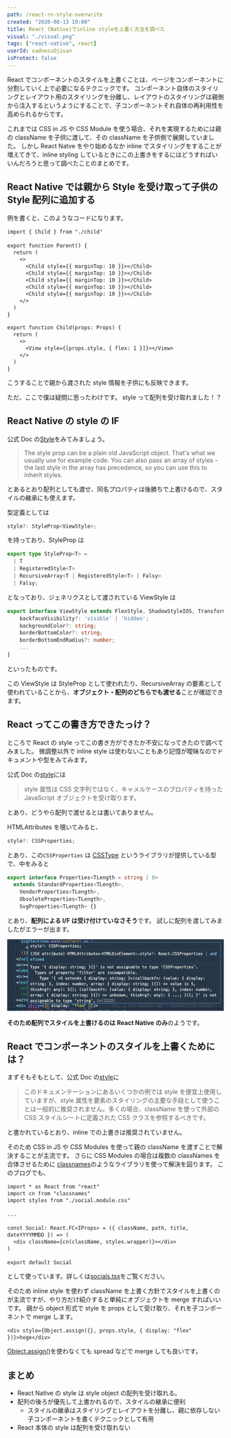 ```yaml
---
path: /react-rn-style-overwrite
created: "2020-08-13 19:00"
title: React (Native)でinline styleを上書く方法を調べた
visual: "./visual.png"
tags: ["react-native", react]
userId: sadnessOjisan
isProtect: false
---
```


React でコンポーネントのスタイルを上書くことは、ページをコンポーネントに分割していく上で必要になるテクニックです。
コンポーネント自体のスタイリングとレイアウト用のスタイリングを分離し、レイアウトのスタイリングは親側から注入するというようにすることで、子コンポーネントそれ自体の再利用性を高められるからです。

これまでは CSS in JS や CSS Module を使う場合、それを実現するためには親の className を子供に渡して、その className を子供側で展開していました。
しかし React Natve をやり始めるなか inline でスタイリングをすることが増えてきて、inline styling しているときにこの上書きをするにはどうすればいいんだろうと思って調べたことのまとめです。

## React Native では親から Style を受け取って子供の Style 配列に追加する

例を書くと、このようなコードになります。

```ts:title=parent.tsx
import { Child } from "./child"

export function Parent() {
  return (
    <>
      <Child style={{ marginTop: 10 }}></Child>
      <Child style={{ marginTop: 10 }}></Child>
      <Child style={{ marginTop: 10 }}></Child>
      <Child style={{ marginTop: 10 }}></Child>
      <Child style={{ marginTop: 10 }}></Child>
    </>
  )
}
```

```ts:title=child.tsx
export function Child(props: Props) {
  return (
    <>
      <View style={[props.style, { flex: 1 }]}></View>
    </>
  )
}
```

こうすることで親から渡された style 情報を子供にも反映できます。

ただ、ここで僕は疑問に思ったわけです。
style って配列を受け取れました！？

## React Native の style の IF

公式 Doc の[Style](https://reactnative.dev/docs/style)をみてみましょう。

> The style prop can be a plain old JavaScript object. That's what we usually use for example code. You can also pass an array of styles - the last style in the array has precedence, so you can use this to inherit styles.

とあるとおり配列としても渡せ、同名プロパティは後勝ちで上書けるので、スタイルの継承にも使えます。

型定義としては

```ts
style?: StyleProp<ViewStyle>;
```

を持っており、StyleProp は

```ts
export type StyleProp<T> =
  | T
  | RegisteredStyle<T>
  | RecursiveArray<T | RegisteredStyle<T> | Falsy>
  | Falsy;
```

となっており、ジェネリクスとして渡されている ViewStyle は

```ts
export interface ViewStyle extends FlexStyle, ShadowStyleIOS, TransformsStyle {
    backfaceVisibility?: 'visible' | 'hidden';
    backgroundColor?: string;
    borderBottomColor?: string;
    borderBottomEndRadius?: number;
    ...
}
```

といったものです。

この ViewStyle は StyleProp として使われたり、RecursiveArray の要素として使われていることから、**オブジェクト・配列のどちらでも渡せる**ことが確認できます。

## React ってこの書き方できたっけ？

ところで React の style ってこの書き方ができたか不安になってきたので調べてみました。
微調整以外で inline style は使わないこともあり記憶が曖昧なのでドキュメントや型をみてみます。

公式 Doc の[style](https://ja.reactjs.org/docs/dom-elements.html#style)には

> style 属性は CSS 文字列ではなく、キャメルケースのプロパティを持った JavaScript オブジェクトを受け取ります。

とあり、どうやら配列で渡せるとは書いてありません。

HTMLAttributes を覗いてみると、

```ts
style?: CSSProperties;
```

とあり、この`CSSProperties` は [CSSType](https://www.npmjs.com/package/csstype) というライブラリが提供している型で、中をみると

```ts
export interface Properties<TLength = string | 0>
  extends StandardProperties<TLength>,
    VendorProperties<TLength>,
    ObsoleteProperties<TLength>,
    SvgProperties<TLength> {}
```

とあり、**配列による I/F は受け付けていなさそう**です。
試しに配列を渡してみましたがエラーが出ます。

![VSCodeのエラー](./cssarrerr.png)

**そのため配列でスタイルを上書けるのは React Native のみ**のようです。

## React でコンポーネントのスタイルを上書くためには？

まずそもそもとして、公式 Doc の[style](https://ja.reactjs.org/docs/dom-elements.html#style)に

> このドキュメンテーションにあるいくつかの例では style を便宜上使用していますが、style 属性を要素のスタイリングの主要な手段として使うことは一般的に推奨されません。多くの場合、className を使って外部の CSS スタイルシートに定義された CSS クラスを参照するべきです。

と書かれているとおり、inline での上書きは推奨されていません。

そのため CSS in JS や CSS Modules を使って親の className を渡すことで解決することが主流です。
さらに CSS Modules の場合は複数の classNames を合体させるために [classnames](https://www.npmjs.com/package/classnames)のようなライブラリを使って解決を図ります。
このブログでも、

```tsx
import * as React from "react"
import cn from "classnames"
import styles from "./social.module.css"

...

const Social: React.FC<IProps> = ({ className, path, title, dateYYYYMMDD }) => (
  <div className={cn(className, styles.wrapper)}></div>
)

export default Social
```

として使っています。詳しくは[socials.tsx](https://github.com/sadnessOjisan/blog.ojisan.io/blob/v2.4.0/src/components/article/social/socials.tsx)をご覧ください。

そのため inline style を使わず className を上書く方針でスタイルを上書くのが主流ですが、やり方だけ紹介すると単純にオブジェクトを merge すればいいです。
親から object 形式で style を props として受け取り、それを子コンポーネントで merge します。

```tsx
<div style={Object.assign({}, props.style, { display: "flex" })}>hoge</div>
```

[Object.assign()](https://developer.mozilla.org/ja/docs/Web/JavaScript/Reference/Global_Objects/Object/assign)を使わなくても spread などで merge しても良いです。

## まとめ

- React Native の style は style object の配列を受け取れる。
- 配列の後ろが優先して上書かれるので、スタイルの継承に便利
  - スタイルの継承はスタイリングとレイアウトを分離し、親に依存しない子コンポーネントを書くテクニックとして有用
- React 本体の style は配列を受け取れない
